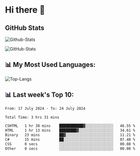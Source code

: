 # Hi there 👋

## GitHub Stats
![Github-Stats](https://github-readme-stats-sigma-five.vercel.app/api?username=ltorson&show_icons=true&theme=radical&count_private=true)

![GitHub-Stats](https://github-readme-stats.vercel.app/api/wakatime?username=LeeTorson&theme=synthwave&size_weight=0.5&count_weight=0.5&title_color=36F9F6&langs_count=10&count_private=true)

## 📊 My Most Used Languages:
![Top-Langs](https://github-readme-stats-sigma-five.vercel.app/api/top-langs/?username=LTorson&layout=compact&langs_count=10)


## 📊 Last week's Top 10:
<!--START_SECTION:waka-->

```txt
From: 17 July 2024 - To: 24 July 2024

Total Time: 3 hrs 31 mins

CSHTML   1 hr 38 mins    ███████████▓░░░░░░░░░░░░░   46.55 %
HTML     1 hr 13 mins    ████████▓░░░░░░░░░░░░░░░░   34.61 %
Binary   23 mins         ██▓░░░░░░░░░░░░░░░░░░░░░░   11.21 %
C#       15 mins         ██░░░░░░░░░░░░░░░░░░░░░░░   07.48 %
CSS      0 secs          ░░░░░░░░░░░░░░░░░░░░░░░░░   00.08 %
Other    0 secs          ░░░░░░░░░░░░░░░░░░░░░░░░░   00.08 %
```

<!--END_SECTION:waka-->
